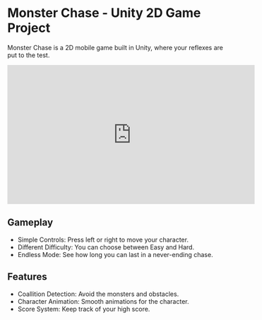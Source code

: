 # Monster Chase - Unity 2D Game Project

Monster Chase is a 2D mobile game built in Unity, where your reflexes are put to the test.

<iframe width="560" height="315" src="https://www.youtube.com/embed/Qk9ESe906qE?si=JHtaIMiYomWIDLeS" title="YouTube video player" frameborder="0" allow="accelerometer; autoplay; clipboard-write; encrypted-media; gyroscope; picture-in-picture; web-share" referrerpolicy="strict-origin-when-cross-origin" allowfullscreen></iframe>

## Gameplay

- Simple Controls: Press left or right to move your character.
- Different Difficulty: You can choose between Easy and Hard.
- Endless Mode: See how long you can last in a never-ending chase.

## Features

- Coallition Detection: Avoid the monsters and obstacles.
- Character Animation: Smooth animations for the character.
- Score System: Keep track of your high score.
